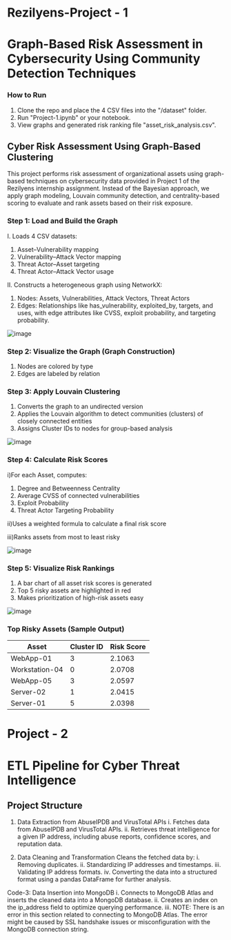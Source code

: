 # Rezilyens-Project - 1
# Graph-Based Risk Assessment in Cybersecurity Using Community Detection Techniques

### How to Run
   1. Clone the repo and place the 4 CSV files into the "/dataset" folder.
   2. Run "Project-1.ipynb" or your notebook.
   3. View graphs and generated risk ranking file "asset_risk_analysis.csv".

## Cyber Risk Assessment Using Graph-Based Clustering
This project performs risk assessment of organizational assets using graph-based techniques on cybersecurity data provided in Project 1 of the Rezilyens internship assignment. Instead of the Bayesian approach, we apply graph modeling, Louvain community detection, and centrality-based scoring to evaluate and rank assets based on their risk exposure.

### Step 1: Load and Build the Graph

I. Loads 4 CSV datasets:
  1. Asset–Vulnerability mapping
  2. Vulnerability–Attack Vector mapping
  3. Threat Actor–Asset targeting
  4. Threat Actor–Attack Vector usage
      
II. Constructs a heterogeneous graph using NetworkX:
  1. Nodes: Assets, Vulnerabilities, Attack Vectors, Threat Actors
  2. Edges: Relationships like has_vulnerability, exploited_by, targets, and uses, with edge attributes like CVSS, exploit probability, and targeting probability.

![image](https://github.com/user-attachments/assets/31b0f13a-a9ad-4ccb-823e-236a180157f2)

### Step 2: Visualize the Graph (Graph Construction)
   1. Nodes are colored by type
   2. Edges are labeled by relation

### Step 3: Apply Louvain Clustering
  1. Converts the graph to an undirected version
  2. Applies the Louvain algorithm to detect communities (clusters) of closely connected entities
  3. Assigns Cluster IDs to nodes for group-based analysis

![image](https://github.com/user-attachments/assets/bdddafcc-582f-4c56-80db-0c9814b2649a)

### Step 4: Calculate Risk Scores

i)For each Asset, computes:
  1. Degree and Betweenness Centrality
  2. Average CVSS of connected vulnerabilities
  3. Exploit Probability
  4. Threat Actor Targeting Probability

ii)Uses a weighted formula to calculate a final risk score

iii)Ranks assets from most to least risky

![image](https://github.com/user-attachments/assets/8816cf20-360f-402d-bed8-08d03f166756)

### Step 5: Visualize Risk Rankings
  1. A bar chart of all asset risk scores is generated
  2. Top 5 risky assets are highlighted in red
  3. Makes prioritization of high-risk assets easy

![image](https://github.com/user-attachments/assets/c52810b4-dade-4d0a-8b8d-1c13dd9185d9)

### Top Risky Assets (Sample Output)

| Asset | Cluster ID | Risk Score |
|-------|------------|------------|
| WebApp-01	| 3 | 2.1063 |
|Workstation-04	| 0 | 2.0708 |
| WebApp-05	| 3	| 2.0597 |
| Server-02 |	1 |	2.0415 |
| Server-01 | 5	| 2.0398 |


# Project - 2
# ETL Pipeline for Cyber Threat Intelligence

## Project Structure
1. Data Extraction from AbuseIPDB and VirusTotal APIs
   i. Fetches data from AbuseIPDB and VirusTotal APIs.
   ii. Retrieves threat intelligence for a given IP address, including abuse reports, confidence scores, and reputation data.

2. Data Cleaning and Transformation
Cleans the fetched data by:
   i. Removing duplicates.
   ii. Standardizing IP addresses and timestamps.
   iii. Validating IP address formats.
   iv. Converting the data into a structured format using a pandas DataFrame for further analysis.

Code-3: Data Insertion into MongoDB
   i. Connects to MongoDB Atlas and inserts the cleaned data into a MongoDB database.
   ii. Creates an index on the ip_address field to optimize querying performance.
   iii. NOTE: There is an error in this section related to connecting to MongoDB Atlas. The error might be caused by SSL handshake issues or misconfiguration with the MongoDB connection string.
